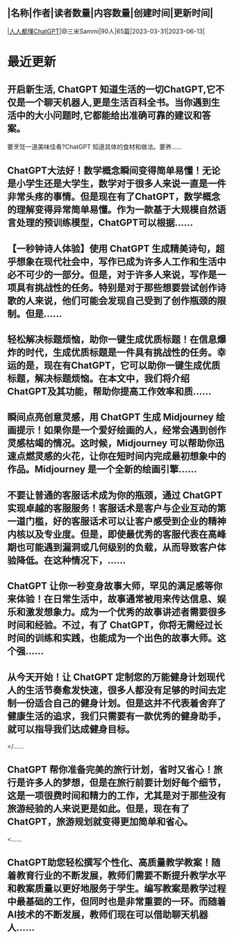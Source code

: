 |名称|作者|读者数量|内容数量|创建时间|更新时间|
---
|[人人都懂ChatGPT](https://xiaobot.net/p/renrengpt?refer=0b133df9-27dc-423b-8101-639049001c13)|@三米Sammi|90人|65篇|2023-03-31|2023-06-13|

# 最近更新
## 开启新生活, ChatGPT 知道生活的一切ChatGPT,它不仅是一个聊天机器人,更是生活百科全书。当你遇到生活中的大小问题时,它都能给出准确可靠的建议和答案。
要烹饪一道美味佳肴?ChatGPT 知道具体的食材和做法。要养......
## ChatGPT大法好！数学概念瞬间变得简单易懂！无论是小学生还是大学生，数学对于很多人来说一直是一件非常头疼的事情。但是现在有了ChatGPT，数学概念的理解变得异常简单易懂。作为一款基于大规模自然语言处理的预训练模型，ChatGPT可以根据......
## 【一秒钟诗人体验】使用 ChatGPT 生成精美诗句，超乎想象在现代社会中，写作已成为许多人工作和生活中必不可少的一部分。但是，对于许多人来说，写作是一项具有挑战性的任务。特别是对于那些想要尝试创作诗歌的人来说，他们可能会发现自己受到了创作瓶颈的限制。但是......
## 轻松解决标题烦恼，助你一键生成优质标题！在信息爆炸的时代，生成优质标题是一件具有挑战性的任务。幸运的是，现在有ChatGPT，它可以助你一键生成优质标题，解决标题烦恼。在本文中，我们将介绍ChatGPT及其功能，帮助你提高工作效率和质......
## 瞬间点亮创意灵感，用 ChatGPT 生成 Midjourney 绘画提示！如果你是一个爱好绘画的人，经常会遇到创作灵感枯竭的情况。这时候，Midjourney 可以帮助你迅速点燃灵感的火花，让你在短时间内完成最初想象中的作品。Midjourney 是一个全新的绘画引擎......
## 不要让普通的客服话术成为你的瓶颈，通过 ChatGPT 实现卓越的客服服务！客服话术是客户与企业互动的第一道门槛，好的客服话术可以让客户感受到企业的精神内核以及专业度。但是，即使最优秀的客服代表在高峰期也可能遇到漏洞或几何级别的负载，从而导致客户体验降低。在这种情况下，......
## ChatGPT 让你一秒变身故事大师，罕见的满足感等你来体验！在日常生活中，故事通常被用来传达信息、娱乐和激发想象力。成为一个优秀的故事讲述者需要很多时间和经验。不过，有了 ChatGPT，你将无需经过长时间的训练和实践，也能成为一个出色的故事大师。这个强......
## 从今天开始！让 ChatGPT 定制您的万能健身计划现代人的生活节奏愈发快速，很多人都没有足够的时间去定制一份适合自己的健身计划。但是这并不代表着舍弃了健康生活的追求，我们只需要有一款优秀的健身助手，就可以指导我们达成健身目标。
</......
## ChatGPT 帮你准备完美的旅行计划，省时又省心！旅行是许多人的梦想，但是在旅行前要计划好每个细节，这是一项很费时间和精力的工作，尤其是对于那些没有旅游经验的人来说更是如此。但是，现在有了ChatGPT，旅游规划就变得更加简单和省心。
<......
## ChatGPT助您轻松撰写个性化、高质量教学教案！随着教育行业的不断发展，教师们需要不断提升教学水平和教案质量以更好地服务于学生。编写教案是教学过程中最基础的工作，但同时也是非常重要的一环。而随着AI技术的不断发展，教师们现在可以借助聊天机器人......

